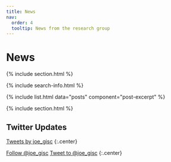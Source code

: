 ```yaml
---
title: News
nav:
  order: 4
  tooltip: News from the research group
---
```


# <i class="fas fa-feather-alt"></i>News

{% include section.html %}

{% include search-info.html %}

{% include list.html data="posts" component="post-excerpt" %}

{% include section.html %}

## Twitter Updates

<!-- Twitter embeds from https://publish.twitter.com/ -->

<a class="twitter-timeline" data-width="400" data-height="400" href="https://twitter.com/joe_gisc?ref_src=twsrc%5Etfw">Tweets by joe_gisc</a> <script async src="https://platform.twitter.com/widgets.js" charset="utf-8"></script>
{:.center}

<a href="https://twitter.com/joe_gisc?ref_src=twsrc%5Etfw" class="twitter-follow-button" data-show-count="false">Follow @joe_gisc</a><script async src="https://platform.twitter.com/widgets.js" charset="utf-8"></script>
<a href="https://twitter.com/intent/tweet?screen_name=joe_gisc&ref_src=twsrc%5Etfw" class="twitter-mention-button" data-show-count="false">Tweet to @joe_gisc</a><script async src="https://platform.twitter.com/widgets.js" charset="utf-8"></script>
{:.center}
